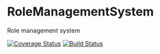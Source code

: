 # RoleManagementSystem
Role management system

[![Coverage Status](https://coveralls.io/repos/github/andrewinsoul/RoleManagementSystem/badge.svg?branch=refactor-codebase)](https://coveralls.io/github/andrewinsoul/RoleManagementSystem?branch=refactor-codebase)
[![Build Status](https://travis-ci.com/andrewinsoul/RoleManagementSystem.svg?branch=develop)](https://travis-ci.com/andrewinsoul/RoleManagementSystem)
